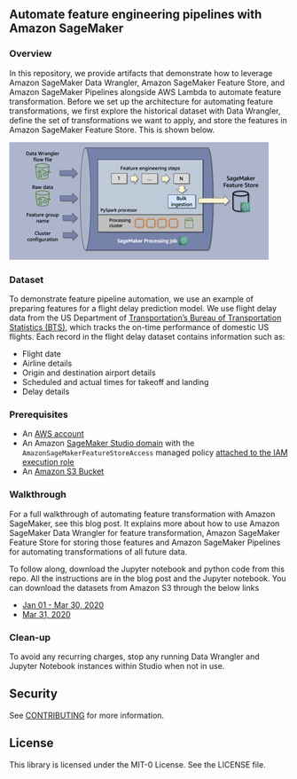 ## Automate feature engineering pipelines with Amazon SageMaker

### Overview
In this repository, we provide artifacts that demonstrate how to leverage Amazon SageMaker Data Wrangler, Amazon SageMaker Feature Store, and Amazon SageMaker Pipelines alongside AWS Lambda to automate feature transformation. Before we set up the architecture for automating feature transformations, we first explore the historical dataset with Data Wrangler, define the set of transformations we want to apply, and store the features in Amazon SageMaker Feature Store. This is shown below.

![process-overview.png](https://github.com/aws-samples/amazon-sagemaker-automated-feature-transformation/blob/main/process-overview.png)

### Dataset
To demonstrate feature pipeline automation, we use an example of preparing features for a flight delay prediction model. We use flight delay data from the US Department of [Transportation’s Bureau of Transportation Statistics (BTS)](https://www.transtats.bts.gov/OT_Delay/OT_DelayCause1.asp), which tracks the on-time performance of domestic US flights.
Each record in the flight delay dataset contains information such as:
- Flight date
- Airline details
- Origin and destination airport details
- Scheduled and actual times for takeoff and landing
- Delay details

### Prerequisites
- An [AWS account](https://portal.aws.amazon.com/billing/signup/resume&client_id=signup)
- An Amazon [SageMaker Studio domain](https://docs.aws.amazon.com/sagemaker/latest/dg/onboard-quick-start.html) with the `AmazonSageMakerFeatureStoreAccess` managed policy [attached to the IAM execution role](https://docs.aws.amazon.com/IAM/latest/UserGuide/access_policies_manage-attach-detach.html#add-policies-console)
- An [Amazon S3 Bucket](https://docs.aws.amazon.com/AmazonS3/latest/userguide/create-bucket-overview.html)

### Walkthrough
For a full walkthrough of automating feature transformation with Amazon SageMaker, see this blog post. It explains more about how to use Amazon SageMaker Data Wrangler for feature transformation, Amazon SageMaker Feature Store for storing those features and Amazon SageMaker Pipelines for automating transformations of all future data.

To follow along, download the Jupyter notebook and python code from this repo. All the instructions are in the blog post and the Jupyter notebook. You can download the datasets from Amazon S3 through the below links
- [Jan 01 - Mar 30, 2020](https://aws-ml-blog.s3.amazonaws.com/artifacts/automate-feature-engineering-pipelines-sagemaker/jan01_mar30_2020.csv)
- [Mar 31, 2020](https://aws-ml-blog.s3.amazonaws.com/artifacts/automate-feature-engineering-pipelines-sagemaker/mar31_2020.csv)

### Clean-up 

To avoid any recurring charges, stop any running Data Wrangler and Jupyter Notebook instances within Studio when not in use. 


## Security

See [CONTRIBUTING](CONTRIBUTING.md#security-issue-notifications) for more information.

## License

This library is licensed under the MIT-0 License. See the LICENSE file.

